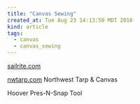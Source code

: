 ```yaml
---
title: "Canvas Sewing"
created_at: Tue Aug 23 14:13:50 MDT 2016
kind: article
tags:
  - canvas
  - canvas_sewing
---
```



<a href="http://www.sailrite.com/" target="_blank">sailrite.com</a>

<a href="http://www.nwtarp.com/" target="_blank">nwtarp.com</a>
Northwest Tarp & Canvas

Hoover Pres-N-Snap Tool

<!--
html boilerplate
<a href="" target="_blank"></a>
<a name=""></a>
<img src="" width="400px">
<ul>
  <li></li>
</ul>
<pre>
</pre>
<pre><code>
</code></pre>
-->
